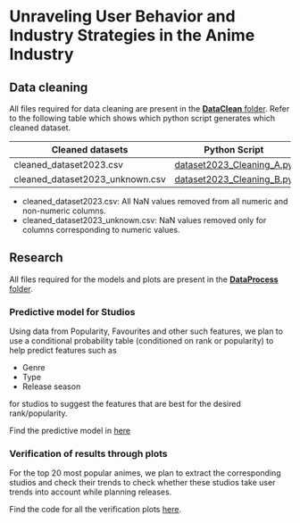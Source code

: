 # Unraveling User Behavior and Industry Strategies in the Anime Industry

## Data cleaning

All files required for data cleaning are present in the [**DataClean** folder](/DataClean). 
Refer to the following table which shows which python script generates which cleaned dataset.

| Cleaned datasets      | Python Script |
| ----------- | ----------- |
| cleaned_dataset2023.csv       | [dataset2023_Cleaning_A.py](/DataClean/dataset2023_Cleaning_A.py)     |
| cleaned_dataset2023_unknown.csv    | [dataset2023_Cleaning_B.py](/DataClean/dataset2023_Cleaning_B.py)       |

- cleaned_dataset2023.csv: All NaN values removed from all numeric and non-numeric columns.
- cleaned_dataset2023_unknown.csv: NaN values removed only for columns corresponding to numeric values.

## Research

All files required for the models and plots are present in the [**DataProcess** folder](/DataProcess).

### Predictive model for Studios

Using data from Popularity, Favourites and other such features, we plan to use a conditional probability table (conditioned on rank or popularity) to help predict features such as
* Genre
* Type
* Release season
  
for studios to suggest the features that are best for the desired rank/popularity.

Find the predictive model in [here](/DataProcess/prediction_models.py)

### Verification of results through plots

For the top 20 most popular animes, we plan to extract the corresponding studios and check their trends to check whether these studios take user trends into account while planning releases.

Find the code for all the verification plots [here](/DataProcess/verification_plots.py).

